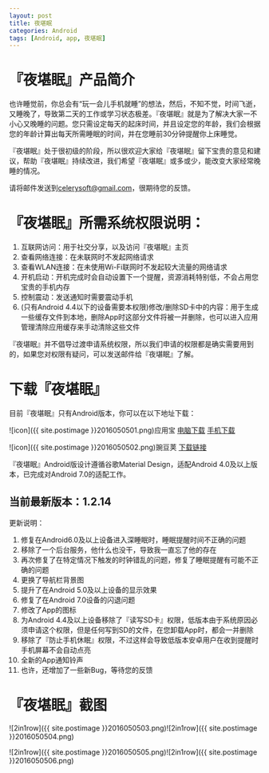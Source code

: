 ```yaml
---
layout: post
title: 夜堪眠
categories: Android
tags: [Android, app, 夜堪眠]
---
```


# 『夜堪眠』产品简介

也许睡觉前，你总会有“玩一会儿手机就睡”的想法，然后，不知不觉，时间飞逝，又睡晚了，导致第二天的工作或学习状态极差。『夜堪眠』就是为了解决大家一不小心又晚睡的问题。您只需设定每天的起床时间，并且设定您的年龄，我们会根据您的年龄计算出每天所需睡眠的时间，并在您睡前30分钟提醒你上床睡觉。

『夜堪眠』处于很初级的阶段，所以很欢迎大家给『夜堪眠』留下宝贵的意见和建议，帮助『夜堪眠』持续改进，我们希望『夜堪眠』或多或少，能改变大家经常晚睡的情况。

请将邮件发送到[celerysoft@gmail.com](mailto:celerysoft@gmail.com)，很期待您的反馈。

# 『夜堪眠』所需系统权限说明：

1. 互联网访问：用于社交分享，以及访问『夜堪眠』主页
2. 查看网络连接：在未联网时不发起网络请求
3. 查看WLAN连接：在未使用Wi-Fi联网时不发起较大流量的网络请求
4. 开机启动：开机完成时会自动设置下一个提醒，资源消耗特别低，不会占用您宝贵的手机内存
5. 控制震动：发送通知时需要震动手机
6. (只有Android 4.4以下的设备需要本权限)修改/删除SD卡中的内容：用于生成一些缓存文件到本地，删除App时这部分文件将被一并删除，也可以进入应用管理清除应用缓存来手动清除这些文件

『夜堪眠』并不倡导过渡申请系统权限，所以我们申请的权限都是确实需要用到的，如果您对权限有疑问，可以发送邮件给『夜堪眠』了解。

# 下载『夜堪眠』

目前『夜堪眠』只有Android版本，你可以在以下地址下载：

![icon]({{ site.postimage }}2016050501.png)应用宝
[电脑下载](http://android.myapp.com/myapp/detail.htm?apkName=com.celerysoft.bedtime)
[手机下载](http://a.app.qq.com/o/simple.jsp?pkgname=com.celerysoft.bedtime)

![icon]({{ site.postimage }}2016050502.png)豌豆荚
[下载链接](http://www.wandoujia.com/apps/com.celerysoft.bedtime)

『夜堪眠』Android版设计遵循谷歌Material Design，适配Android 4.0及以上版本，已完成对Android 7.0的适配工作。

## 当前最新版本：**1.2.14**
更新说明：

1. 修复在Android6.0及以上设备进入深睡眠时，睡眠提醒时间不正确的问题
2. 移除了一个后台服务，他什么也没干，导致我一直忘了他的存在
3. 再次修复了在特定情况下触发的时钟错乱的问题，修复了睡眠提醒有可能不正确的问题
4. 更换了导航栏背景图
5. 提升了在Android 5.0及以上设备的显示效果
6. 修复了在Android 7.0设备的闪退问题
7. 修改了App的图标
8. 为Android 4.4及以上设备移除了『读写SD卡』权限，低版本由于系统原因必须申请这个权限，但是任何写到SD的文件，在您卸载App时，都会一并删除
9. 移除了『防止手机休眠』权限，不过这样会导致低版本安卓用户在收到提醒时手机屏幕不会自动点亮
10. 全新的App通知铃声
11. 也许，还增加了一些新Bug，等待您的反馈

# 『夜堪眠』截图

![2in1row]({{ site.postimage }}2016050503.png)![2in1row]({{ site.postimage }}2016050504.png)

![2in1row]({{ site.postimage }}2016050505.png)![2in1row]({{ site.postimage }}2016050506.png)
